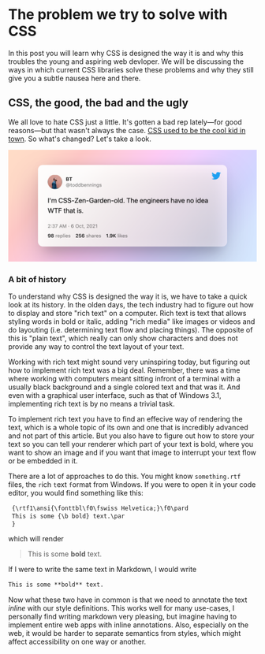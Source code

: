# The problem we try to solve with CSS

In this post you will learn why CSS is designed the way it is and why this troubles the young and aspiring web devloper. We will be discussing the ways in which current CSS libraries solve these problems and why they still give you a subtle nausea here and there.

## CSS, the good, the bad and the ugly

We all love to hate CSS just a little. It's gotten a bad rep lately—for good reasons—but that wasn't always the case. [CSS used to be the cool kid in town](http://www.csszengarden.com/). So what's changed? Let's take a look.

[![toddbennings on twitter: "I'm CSS-Zen-Garden-old. The engineers have no idea WTF that is."](./zen-garden-old-tweet.png)](https://twitter.com/toddbennings/status/1445548636562071552)

### A bit of history

To understand why CSS is designed the way it is, we have to take a quick look at its history. In the olden days, the tech industry had to figure out how to display and store "rich text" on a computer. Rich text is text that allows styling words in bold or italic, adding "rich media" like images or videos and do layouting (i.e. determining text flow and placing things). The opposite of this is "plain text", which really can only show characters and does not provide any way to control the text layout of your text.

Working with rich text might sound very uninspiring today, but figuring out how to implement rich text was a big deal. Remember, there was a time where working with computers meant sitting infront of a terminal with a usually black background and a single colored text and that was it. And even with a graphical user interface, such as that of Windows 3.1, implementing rich text is by no means a trivial task.

To implement rich text you have to find an effecive way of rendering the text, which is a whole topic of its own and one that is incredibly advanced and not part of this article. But you also have to figure out how to store your text so you can tell your renderer which part of your text is bold, where you want to show an image and if you want that image to interrupt your text flow or be embedded in it.

There are a lot of approaches to do this. You might know `something.rtf` files, the `r`ich `t`ext `f`ormat from Windows. If you were to open it in your code editor, you would find something like this:

```rtf
 {\rtf1\ansi{\fonttbl\f0\fswiss Helvetica;}\f0\pard
 This is some {\b bold} text.\par
 }
```

which will render

> This is some **bold** text.

If I were to write the same text in Markdown, I would write

```markdown
This is some **bold** text.
```

Now what these two have in common is that we need to annotate the text _inline_ with our style definitions. This works well for many use-cases, I personally find writing markdown very pleasing, but imagine having to implement entire web apps with inline annotations. Also, especially on the web, it would be harder to separate semantics from styles, which might affect accessibility on one way or another.
